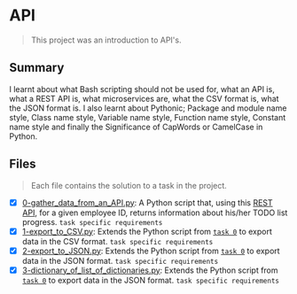 # API

> This project was an introduction to API's.

## Summary

I learnt about what Bash scripting should not be used for, what an API is, what a REST API is, what microservices are, what the CSV format is, what the JSON format is. I also learnt about Pythonic; Package and module name style, Class name style, Variable name style, Function name style, Constant name style and finally the Significance of CapWords or CamelCase in Python.

## Files

> Each file contains the solution to a task in the project.

- [x] [0-gather_data_from_an_API.py](https://github.com/Ebube-Ochemba/alx-system_engineering-devops/blob/master/0x15-api/0-gather_data_from_an_API.py): A Python script that, using this [REST API](https://jsonplaceholder.typicode.com/), for a given employee ID, returns information about his/her TODO list progress. `task specific requirements`
- [x] [1-export_to_CSV.py](https://github.com/Ebube-Ochemba/alx-system_engineering-devops/blob/master/0x15-api/1-export_to_CSV.py): Extends the Python script from [`task 0`](https://github.com/Ebube-Ochemba/alx-system_engineering-devops/blob/master/0x15-api/0-gather_data_from_an_API.py) to export data in the CSV format. `task specific requirements`
- [x] [2-export_to_JSON.py](https://github.com/Ebube-Ochemba/alx-system_engineering-devops/blob/master/0x15-api/2-export_to_JSON.py): Extends the Python script from [`task 0`](https://github.com/Ebube-Ochemba/alx-system_engineering-devops/blob/master/0x15-api/0-gather_data_from_an_API.py) to export data in the JSON format. `task specific requirements`
- [x] [3-dictionary_of_list_of_dictionaries.py](https://github.com/Ebube-Ochemba/alx-system_engineering-devops/blob/master/0x15-api/3-dictionary_of_list_of_dictionaries.py): Extends the Python script from [`task 0`](https://github.com/Ebube-Ochemba/alx-system_engineering-devops/blob/master/0x15-api/0-gather_data_from_an_API.py) to export data in the JSON format. `task specific requirements`